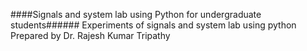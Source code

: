 ####Signals and system lab using Python for undergraduate students######
Experiments of signals and system lab using python
Prepared by Dr. Rajesh Kumar Tripathy

